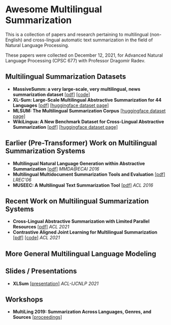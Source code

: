 # Awesome Multilingual Summarization

This is a collection of papers and research pertaining to multilingual (non-English) and cross-lingual automatic text summarization in the field of Natural Language Processing.


These papers were collected on December 12, 2021, for Advanced Natural Language Processing (CPSC 677) with Professor Dragomir Radev.

## Multilingual Summarization Datasets

- **MassiveSumm: a very large-scale, very multilingual, news summarization dataset** [[pdf]](https://aclanthology.org/2021.emnlp-main.797.pdf) [[code]](https://github.com/danielvarab/massive-summ)
- **XL-Sum: Large-Scale Multilingual Abstractive Summarization for 44 Languages** [[pdf]](https://aclanthology.org/2021.findings-acl.413.pdf) [[huggingface dataset page]](https://huggingface.co/datasets/csebuetnlp/xlsum)
- **MLSUM: The Multilingual Summarization Corpus** [[huggingface dataset page]](https://huggingface.co/datasets/mlsum)
- **WikiLingua: A New Benchmark Dataset for Cross-Lingual Abstractive Summarization** [[pdf]](https://aclanthology.org/2020.findings-emnlp.360.pdf) [[huggingface dataset page]](https://huggingface.co/datasets/wiki_lingua)


## Earlier (Pre-Transformer) Work on Multilingual Summarization Systems
-  **Multilingual Natural Language Generation within Abstractive Summarization** [[pdf]](http://ceur-ws.org/Vol-1801/paper7.pdf) *MMDA@ECAI 2016*
- **Multilingual Multidocument Summarization Tools and Evaluation** [[pdf]](http://www.lrec-conf.org/proceedings/lrec2006/pdf/498_pdf.pdf) *LREC'06*
- **MUSEEC: A Multilingual Text Summarization Tool** [[pdf]](https://aclanthology.org/P16-4013.pdf) *ACL 2016*

## Recent Work on Multilingual Summarization Systems
- **Cross-Lingual Abstractive Summarization with Limited Parallel Resources** [[pdf]](https://aclanthology.org/2021.acl-long.538.pdf) *ACL 2021*
- **Contrastive Aligned Joint Learning for Multilingual Summarization** [[pdf]](https://aclanthology.org/2021.findings-acl.242.pdf) [[code]](https://github.com/dqwang122/CALMS) *ACL 2021*

## More General Multilingual Language Modeling

## Slides / Presentations
- **XLSum** [[presentation]](https://d3smihljt9218e.cloudfront.net/lecture/26504/slideshow/c13b25b90074e4779cd232abf12b9f88.pdf) *ACL-IJCNLP 2021*

## Workshops
- **MultiLing 2019: Summarization Across Languages, Genres, and Sources** [[proceedings]](https://aclanthology.org/volumes/W19-89/)




